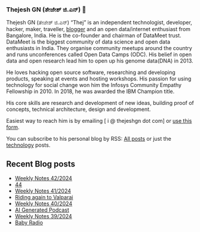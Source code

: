 ### Thejesh GN (ತೇಜೇಶ್ ಜಿ.ಎನ್) 👋

Thejesh GN (ತೇಜೇಶ್ ಜಿ.ಎನ್) “Thej” is an independent technologist, developer, hacker, maker, traveller, [blogger](https://thejeshgn.com/) and an open data/internet enthusiast from Bangalore, India. He is the co-founder and chairman of DataMeet trust. DataMeet is the biggest community of data science and open data enthusiasts in India. They organise community meetups around the country and runs unconferences called Open Data Camps (ODC). His belief in open data and open research lead him to open up his genome data(DNA) in 2013.

He loves hacking open source software, researching and developing products, speaking at events and hosting workshops. His passion for using technology for social change won him the Infosys Community Empathy Fellowship in 2010. In 2018, he was awarded the IBM Champion title.

His core skills are research and development of new ideas, building proof of concepts, technical architecture, design and development.

Easiest way to reach him is by emailing [ i @ thejeshgn dot com] or [use this form](https://thejeshgn.com/contact/).

You can subscribe to his personal blog by RSS: [All posts](https://feeds.thejeshgn.com/thejeshgn) or just the [technology](https://feeds.thejeshgn.com/technology) posts.

## Recent Blog posts
<!-- BLOG-POST-LIST:START -->
- [Weekly Notes 42/2024](https://thejeshgn.com/2024/10/18/weekly-notes-42-2024/)
- [44](https://thejeshgn.com/2024/10/12/44/)
- [Weekly Notes 41/2024](https://thejeshgn.com/2024/10/11/weekly-notes-41-2024/)
- [Riding again to Valparai](https://thejeshgn.com/2024/10/07/riding-again-to-valparai/)
- [Weekly Notes 40/2024](https://thejeshgn.com/2024/10/04/weekly-notes-40-2024-2/)
- [AI Generated Podcast](https://thejeshgn.com/2024/10/01/ai-generated-podcast/)
- [Weekly Notes 39/2024](https://thejeshgn.com/2024/09/27/weekly-notes-40-2024/)
- [Baby Radio](https://thejeshgn.com/2024/09/26/baby-radio/)
<!-- BLOG-POST-LIST:END -->
